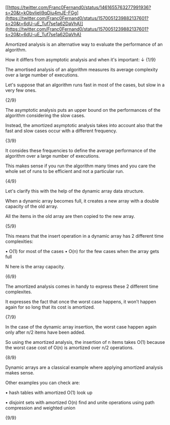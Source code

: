 [[https://twitter.com/Franc0Fernand0/status/1461655763277991936?s=20&t=kObvIjelj9qDiu4mJE-FGg](https://twitter.com/Franc0Fernand0/status/1570051239882137601?s=20&t=6dU-uE_Tuf7se1a62DaVhA)](https://twitter.com/Franc0Fernand0/status/1570051239882137601?s=20&t=6dU-uE_Tuf7se1a62DaVhA)

Amortized analysis is an alternative way to evaluate the performance of an algorithm.

How it differs from asymptotic analysis and when it's important: ↓ {1/9}



The amortised analysis of an algorithm measures its average complexity over a large number of executions.

Let's suppose that an algorithm runs fast in most of the cases, but slow in a very few ones.

{2/9}

The asymptotic analysis puts an upper bound on the performances of the algorithm considering the slow cases.

Instead, the amortized asymptotic analysis takes into account also that the fast and slow cases occur with a different frequency.

{3/9}

It consides these frequencies to define the average performance of the algorithm over a large number of executions.

This makes sense if you run the algorithm many times and you care the whole set of runs to be efficient and not a particular run.

{4/9}

Let's clarify this with the help of the dynamic array data structure.

When a dynamic array becomes full, it creates a new array with a double capacity of the old array.

All the items in the old array are then copied to the new array.

{5/9}

This means that the insert operation in a dynamic array has 2 different time complexities:

• O(1) for most of the cases
• O(n) for the few cases when the array gets full

N here is the array capacity.

{6/9}

The amortized analysis comes in handy to express these 2 different time complexites.

It expresses the fact that once the worst case happens, it won’t happen again for so long that its cost is amortized.

{7/9}

In the case of the dynamic array insertion, the worst case happen again only after n/2 items have been added.

So using the amortized analysis, the insertion of n items takes O(1) because the worst case cost of O(n) is amortized over n/2 operations.

{8/9}

Dynamic arrays are a classical example where applying amortized analysis makes sense.

Other examples you can check are:

• hash tables with amortized O(1) look up

• disjoint sets with amortized O(n) find and unite operations using path compression and weighted union

{9/9}

